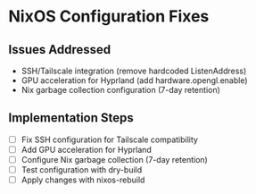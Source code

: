 # NixOS Configuration Fixes

## Issues Addressed
- SSH/Tailscale integration (remove hardcoded ListenAddress)
- GPU acceleration for Hyprland (add hardware.opengl.enable)
- Nix garbage collection configuration (7-day retention)

## Implementation Steps
- [ ] Fix SSH configuration for Tailscale compatibility
- [ ] Add GPU acceleration for Hyprland
- [ ] Configure Nix garbage collection (7-day retention)
- [ ] Test configuration with dry-build
- [ ] Apply changes with nixos-rebuild

